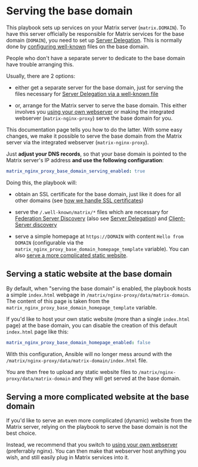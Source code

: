 # Serving the base domain

This playbook sets up services on your Matrix server (`matrix.DOMAIN`).
To have this server officially be responsible for Matrix services for the base domain (`DOMAIN`), you need to set up [Server Delegation](howto-server-delegation.md).
This is normally done by [configuring well-known](configuring-well-known.md) files on the base domain.

People who don't have a separate server to dedicate to the base domain have trouble arranging this.

Usually, there are 2 options:

- either get a separate server for the base domain, just for serving the files necessary for [Server Delegation via a well-known file](howto-server-delegation.md#server-delegation-via-a-well-known-file)

- or, arrange for the Matrix server to serve the base domain. This either involves you [using your own webserver](configuring-playbook-own-webserver.md) or making the integrated webserver (`matrix-nginx-proxy`) serve the base domain for you.

This documentation page tells you how to do the latter. With some easy changes, we make it possible to serve the base domain from the Matrix server via the integrated webserver (`matrix-nginx-proxy`).

Just **adjust your DNS records**, so that your base domain is pointed to the Matrix server's IP address **and use the following configuration**:

```yaml
matrix_nginx_proxy_base_domain_serving_enabled: true
```

Doing this, the playbook will:

- obtain an SSL certificate for the base domain, just like it does for all other domains (see [how we handle SSL certificates](configuring-playbook-ssl-certificates.md))

- serve the `/.well-known/matrix/*` files which are necessary for [Federation Server Discovery](configuring-well-known.md#introduction-to-client-server-discovery) (also see [Server Delegation](howto-server-delegation.md)) and [Client-Server discovery](configuring-well-known.md#introduction-to-client-server-discovery)

- serve a simple homepage at `https://DOMAIN` with content `Hello from DOMAIN` (configurable via the `matrix_nginx_proxy_base_domain_homepage_template` variable). You can also [serve a more complicated static website](#serving-a-static-website-at-the-base-domain).


## Serving a static website at the base domain

By default, when "serving the base domain" is enabled, the playbook hosts a simple `index.html` webpage in `/matrix/nginx-proxy/data/matrix-domain`.
The content of this page is taken from the `matrix_nginx_proxy_base_domain_homepage_template` variable.

If you'd like to host your own static website (more than a single `index.html` page) at the base domain, you can disable the creation of this default `index.html` page like this:

```yaml
matrix_nginx_proxy_base_domain_homepage_enabled: false
```

With this configuration, Ansible will no longer mess around with the `/matrix/nginx-proxy/data/matrix-domain/index.html` file.

You are then free to upload any static website files to `/matrix/nginx-proxy/data/matrix-domain` and they will get served at the base domain.


## Serving a more complicated website at the base domain

If you'd like to serve an even more complicated (dynamic) website from the Matrix server, relying on the playbook to serve the base domain is not the best choice.

Instead, we recommend that you switch to [using your own webserver](configuring-playbook-own-webserver.md) (preferrably nginx). You can then make that webserver host anything you wish, and still easily plug in Matrix services into it.
